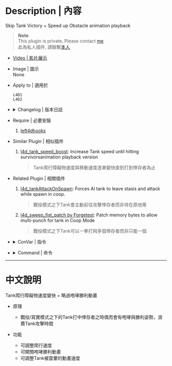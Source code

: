 # Description | 內容
Skip Tank Victory + Speed up Obstacle animation playback

> __Note__ <br/>
This plugin is private, Please contact [me](https://github.com/fbef0102/Game-Private_Plugin#私人插件列表-private-plugins-list)<br/>
此為私人插件, 請聯繫[本人](https://github.com/fbef0102/Game-Private_Plugin#私人插件列表-private-plugins-list)

* [Video | 影片展示](https://youtu.be/UYLsDKxyHs8)

* Image | 圖示
<br/>None

* Apply to | 適用於
	```
	L4D1
	L4D2
	```

* <details><summary>Changelog | 版本日誌</summary>

	* v1.0.7 (2023-2-11)
		* Add a convar ```tank_stumble_playbackrate 3.0```, "Tank stumble animation playback rate (0=off)

	* v1.0.6
		* Support L4D1

	* v1.0.5
		* [Original Plugin by sorallll](https://forums.alliedmods.net/showthread.php?t=336707)
</details>

* Require | 必要安裝
	1. [left4dhooks](https://forums.alliedmods.net/showthread.php?t=321696)

* Similar Plugin | 相似插件
	1. [l4d_tank_speed_boost](https://github.com/fbef0102/Game-Private_Plugin/tree/main/l4d_tank_speed_boost): Increase Tank speed until hitting survivorsanimation playback version
		> Tank爬行障礙物速度與移動速度逐漸變快直到打到倖存者為止 

* Related Plugin | 相關插件
	1. [l4d_tankAttackOnSpawn](https://github.com/fbef0102/L4D1_2-Plugins/tree/master/l4d_tankAttackOnSpawn): Forces AI tank to leave stasis and attack while spawn in coop.
		> 戰役模式之下Tank會主動前往攻擊倖存者而非待在原地等
	2. [l4d_sweep_fist_patch by Forgetest](https://github.com/Target5150/MoYu_Server_Stupid_Plugins/tree/master/The%20Last%20Stand/l4d_sweep_fist_patch): Patch memory bytes to allow multi-punch for tank in Coop Mode
		> 戰役模式之下Tank可以一拳打飛多個倖存者而非只能一個
* <details><summary>ConVar | 指令</summary>

	* cfg/sourcemod/skip_tank_taunt.cfg
		```php
		// Obstacle animation playback rate (0=off)
		tank_obstacle_animation_playbackrate "2.5"

		// Tank stumble animation playback rate (0=off)
		tank_stumble_playbackrate "3.0"

		// Tank VICTORY/RAGE_AT_ENEMY/RAGE_AT_KNOCKDOWN animation skip (0=off)
		tank_victory_animation_skip "1"
		```
</details>

* <details><summary>Command | 命令</summary>
	None
</details>

- - - -
# 中文說明
Tank爬行障礙物速度變快 + 略過咆哮勝利動畫

* 原理
	* 戰役/寫實模式之下的Tank打中倖存者之時偶而會有咆哮與勝利姿勢，浪費Tank攻擊時間

* 功能
	* 可調整爬行速度
	* 可開關咆哮勝利動畫
	* 可調整Tank被震暈的動畫速度
